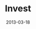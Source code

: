 ---
layout: music 
title: "Invest"
series: "ROI"
date: 2013-03-18 
description: "Chuck Mingo talks about investing."
audio: "http://www.crossroads.net/players/media/hq/roi_02.mp3"
audio-duration: "44:20"
---